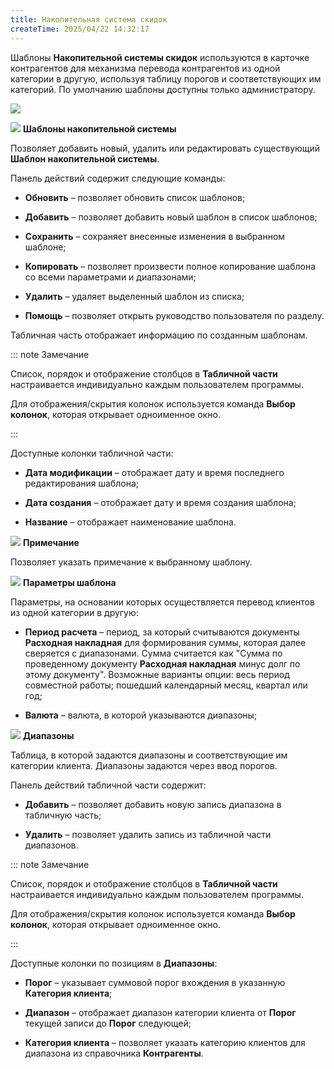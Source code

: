```yaml
---
title: Накопительная система скидок
createTime: 2025/04/22 14:32:17
---
```

Шаблоны **Накопительной системы скидок** используются в карточке контрагентов для механизма перевода контрагентов из одной категории в другую, используя таблицу порогов и соответствующих им категорий. По умолчанию шаблоны доступны только администратору.

![](../../assets/specification/Aspose.Words.83ab1c44-6b28-430a-a5f2-4d9e6ba1abd4.352.png)

![](../../assets/specification/Aspose.Words.83ab1c44-6b28-430a-a5f2-4d9e6ba1abd4.004.png) **Шаблоны накопительной системы**

Позволяет добавить новый, удалить или редактировать существующий **Шаблон накопительной системы**.

Панель действий содержит следующие команды:

- **Обновить** – позволяет обновить список шаблонов;

- **Добавить** – позволяет добавить новый шаблон в список шаблонов;

- **Сохранить** – сохраняет внесенные изменения в выбранном шаблоне;

- **Копировать** – позволяет произвести полное копирование шаблона со всеми параметрами и диапазонами;

- **Удалить** – удаляет выделенный шаблон из списка;

- **Помощь** – позволяет открыть руководство пользователя по разделу.

Табличная часть отображает информацию по созданным шаблонам.

::: note Замечание

Список, порядок и отображение столбцов в **Табличной части** настраивается индивидуально каждым пользователем программы.

Для отображения/скрытия колонок используется команда **Выбор колонок**, которая открывает одноименное окно.

:::

Доступные колонки табличной части:

- **Дата модификации** – отображает дату и время последнего редактирования шаблона;

- **Дата создания** – отображает дату и время создания шаблона;

- **Название** – отображает наименование шаблона.

![](../../assets/specification/Aspose.Words.83ab1c44-6b28-430a-a5f2-4d9e6ba1abd4.006.png) **Примечание**

Позволяет указать примечание к выбранному шаблону.

![](../../assets/specification/Aspose.Words.83ab1c44-6b28-430a-a5f2-4d9e6ba1abd4.008.png) **Параметры шаблона**

Параметры, на основании которых осуществляется перевод клиентов из одной категории в другую:

- **Период расчета** – период, за который считываются документы **Расходная накладная** для формирования суммы, которая далее сверяется с диапазонами. Сумма считается как "Сумма по проведенному документу **Расходная накладная** минус долг по этому документу". Возможные варианты опции: весь период совместной работы; пошедший календарный месяц, квартал или год;

- **Валюта** – валюта, в которой указываются диапазоны;

![](../../assets/specification/Aspose.Words.83ab1c44-6b28-430a-a5f2-4d9e6ba1abd4.010.png) **Диапазоны**

Таблица, в которой задаются диапазоны и соответствующие им категории клиента. Диапазоны задаются через ввод порогов.

Панель действий табличной части содержит:

- **Добавить** – позволяет добавить новую запись диапазона в табличную часть;

- **Удалить** – позволяет удалить запись из табличной части диапазонов.

::: note Замечание

Список, порядок и отображение столбцов в **Табличной части** настраивается индивидуально каждым пользователем программы.

Для отображения/скрытия колонок используется команда **Выбор колонок**, которая открывает одноименное окно.

:::

Доступные колонки по позициям в **Диапазоны**:

- **Порог** – указывает суммовой порог вхождения в указанную **Категория клиента**;

- **Диапазон** – отображает диапазон категории клиента от **Порог** текущей записи до **Порог** следующей;

- **Категория клиента** – позволяет указать категорию клиентов для диапазона из справочника **Контрагенты**.